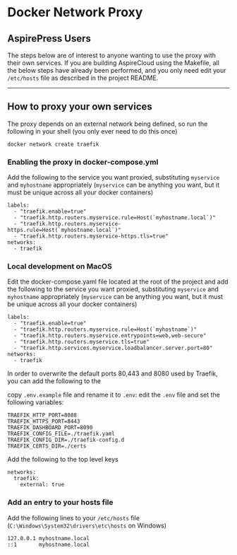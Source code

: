 # Docker Network Proxy

## AspirePress Users

The steps below are of interest to anyone wanting to use the proxy with their own services.
If you are building AspireCloud using the Makefile, all the below steps have already been performed,
and you only need edit your `/etc/hosts` file as described in the project README.

----

## How to proxy your own services

The proxy depends on an external network being defined, so run the following in your shell (you only ever need to do
this once)

    docker network create traefik

### Enabling the proxy in docker-compose.yml

Add the following to the service you want proxied, substituting `myservice` and `myhostname` appropriately (`myservice`
can be anything you want, but it must be unique across all your docker containers)

    labels:
      - "traefik.enable=true"
      - "traefik.http.routers.myservice.rule=Host(`myhostname.local`)"
      - "traefik.http.routers.myservice-https.rule=Host(`myhostname.local`)"
      - "traefik.http.routers.myservice-https.tls=true"
    networks:
      - traefik

### Local development on MacOS
Edit the docker-compose.yaml file located at the root of the project and add the following to the service you want proxied, substituting `myservice` and `myhostname` appropriately (`myservice`
can be anything you want, but it must be unique across all your docker containers)

    labels:
      - "traefik.enable=true"
      - "traefik.http.routers.myservice.rule=Host(`myhostname`)"
      - "traefik.http.routers.myservice.entrypoints=web,web-secure"
      - "traefik.http.routers.myservice.tls=true"
      - "traefik.http.services.myservice.loadbalancer.server.port=80"
    networks:
      - traefik

In order to overwrite the default ports 80,443 and 8080 used by Traefik, you can add the following to the

copy `.env.example` file and rename it to `.env`:
edit the `.env` file and set the following variables:
```
TRAEFIK_HTTP_PORT=8088
TRAEFIK_HTTPS_PORT=8443
TRAEFIK_DASHBOARD_PORT=8090
TRAEFIK_CONFIG_FILE=./traefik.yaml
TRAEFIK_CONFIG_DIR=./traefik-config.d
TRAEFIK_CERTS_DIR=./certs
```

Add the following to the top level keys

    networks:
      traefik:
        external: true

### Add an entry to your hosts file

Add the following lines to your `/etc/hosts` file (`C:\Windows\System32\drivers\etc\hosts` on Windows)

```
127.0.0.1 myhostname.local
::1       myhostname.local
```

